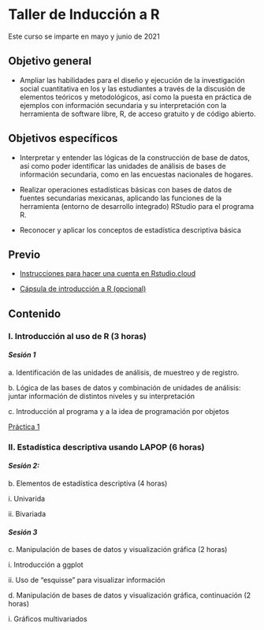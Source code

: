 
# Taller de Inducción a R

Este curso se imparte en mayo y junio de 2021

## Objetivo general
*	Ampliar las habilidades para el diseño y ejecución de la investigación social cuantitativa en los y las estudiantes a través de la discusión de elementos teóricos y metodológicos, así como la puesta en práctica de ejemplos con información secundaria y su interpretación con la herramienta de software libre, R, de acceso gratuito y de código abierto.  

## Objetivos específicos
*	Interpretar y entender las lógicas de la construcción de base de datos, así como poder identificar las unidades de análisis de bases de información secundaria, como en las encuestas nacionales de hogares.

*	Realizar operaciones estadísticas básicas con bases de datos de fuentes secundarias mexicanas, aplicando las funciones de la herramienta (entorno de desarrollo integrado) RStudio para el programa R. 

*	Reconocer y aplicar los conceptos de estadística descriptiva básica 


## Previo


* [Instrucciones para hacer una cuenta en Rstudio.cloud](https://www.youtube.com/watch?v=Jcw146tEa5w)

* [Cápsula de introducción a R (opcional)](https://www.youtube.com/watch?v=HR2MXwrzt00)


## Contenido

### I.	Introducción al uso de R (3 horas)

#### *Sesión 1*

a. Identificación de las unidades de análisis, de muestreo y de registro.

b. Lógica de las bases de datos y combinación de unidades de análisis: juntar información de distintos niveles y su interpretación

c. Introducción al programa y a la idea de programación por objetos


[Práctica 1](P1.md) 


### II.	Estadística descriptiva usando LAPOP (6 horas)

#### *Sesión 2:*

b.	Elementos de estadística descriptiva (4 horas)

i.	Univarida

ii.	Bivariada


#### *Sesión 3*

c.	Manipulación de bases de datos y visualización gráfica  (2 horas)

i.	Introducción a ggplot

ii.	Uso de “esquisse” para visualizar información


d.	Manipulación de bases de datos y visualización gráfica, continuación  (2 horas)

i.	Gráficos multivariados


